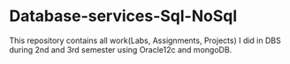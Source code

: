 # Database-services-Sql-NoSql
This repository contains all work(Labs, Assignments, Projects) I did in DBS during 2nd and 3rd semester using Oracle12c and mongoDB.
